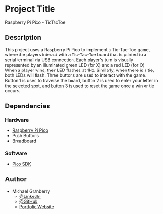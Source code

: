 # Project Title

Raspberry Pi Pico - TicTacToe

## Description

This project uses a Raspberry Pi Pico to implement a Tic-Tac-Toe game, where the players interact with a Tic-Tac-Toe board that is printed to a serial terminal via USB connection. Each player's turn is visually represented by an illuminated green LED (for X) and a red LED (for O). When a player wins, their LED flashes at 1Hz. Similarly, when there is a tie, both LEDs will flash. Three buttons are used to interact with the game. Button 1 is used to traverse the board, button 2 is used to enter your letter in the selected spot, and button 3 is used to reset the game once a win or tie occurs.

## Dependencies

### Hardware

* [Raspberry Pi Pico](https://www.raspberrypi.com/products/raspberry-pi-pico/)
* Push Buttons
* Breadboard

### Software

* [Pico SDK](https://github.com/raspberrypi/pico-sdk)

## Author

* Michael Granberry
    * [@LinkedIn](https://www.linkedin.com/in/michaelgranberryii/)
    * [@GitHub](https://github.com/michaelgranberryii)
    * [Portfolio Website](https://www.michaelgranberryii.com/)

